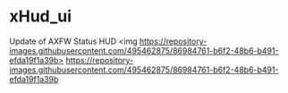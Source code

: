 # xHud_ui
Update of AXFW Status HUD
<img https://repository-images.githubusercontent.com/495462875/86984761-b6f2-48b6-b491-efda19f1a39b> https://repository-images.githubusercontent.com/495462875/86984761-b6f2-48b6-b491-efda19f1a39b
